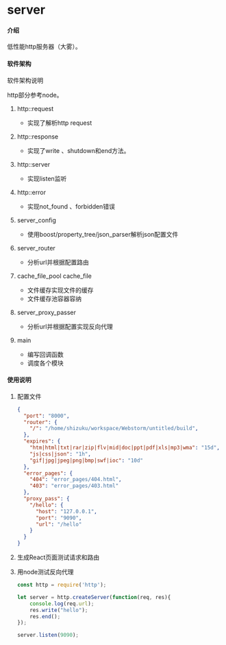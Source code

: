 # server

#### 介绍
低性能http服务器（大雾）。

#### 软件架构
软件架构说明

http部分参考node。

1. http::request
    * 实现了解析http request 

2. http::response
    * 实现了write 、shutdown和end方法。

3. http::server
    * 实现listen监听

4. http::error
    * 实现not_found 、forbidden错误

5. server_config
    * 使用boost/property_tree/json_parser解析json配置文件

6. server_router
    * 分析url并根据配置路由

7. cache_file_pool cache_file
    * 文件缓存实现文件的缓存
    * 文件缓存池容器容纳
    
8. server_proxy_passer
    * 分析url并根据配置实现反向代理

9. main
    * 编写回调函数
    * 调度各个模块
    
#### 使用说明

1. 配置文件
    ```json
    {
      "port": "8000",
      "router": {
        "/": "/home/shizuku/workspace/Webstorm/untitled/build",
      },
      "expires": {
        "htm|html|txt|rar|zip|flv|mid|doc|ppt|pdf|xls|mp3|wma": "15d",
        "js|css|json": "1h",
        "gif|jpg|jpeg|png|bmp|swf|ioc": "10d"
      },
      "error_pages": {
        "404": "error_pages/404.html",
        "403": "error_pages/403.html"
      },
      "proxy_pass": {
        "/hello": {
          "host": "127.0.0.1",
          "port": "9090",
          "url": "/hello"
        }
      }
    }
    ```
2. 生成React页面测试请求和路由

3. 用node测试反向代理
    ```js
    const http = require('http');
    
    let server = http.createServer(function(req, res){
        console.log(req.url);
        res.write("hello");
        res.end();
    });
    
    server.listen(9090);
    ```
